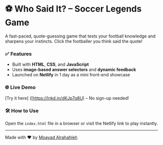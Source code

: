# ⚽ Who Said It? – Soccer Legends Game

A fast-paced, quote-guessing game that tests your football knowledge and sharpens your instincts. Click the footballer you think said the quote!

### ✅ Features
- Built with **HTML**, **CSS**, and **JavaScript**
- Uses **image-based answer selectors** and **dynamic feedback**
- Launched on **Netlify** in 1 day as a mini front-end showcase

### 🌐 Live Demo
[Try it here] ([https://lnkd.in/dKJp7q8U) – No sign-up needed!

### 🛠 How to Use
Open the `index.html` file in a browser or visit the Netlify link to play instantly.

---

Made with ❤️ by [Moayad Alrahahleh](https://www.linkedin.com/in/moayadalrahahleh)
